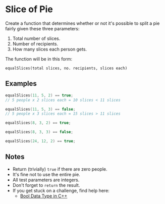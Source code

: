 # Slice of Pie

Create a function that determines whether or not it's possible to split a pie fairly given these three parameters:

1. Total number of slices.
2. Number of recipients.
3. How many slices each person gets.

The function will be in this form:

`equalSlices(total slices, no. recipients, slices each)`

## Examples

```C++
equalSlices(11, 5, 2) == true;
// 5 people x 2 slices each = 10 slices < 11 slices

equalSlices(11, 5, 3) == false;
// 5 people x 3 slices each = 15 slices > 11 slices

equalSlices(8, 3, 2) == true;

equalSlices(8, 3, 3) == false;

equalSlices(24, 12, 2) == true;
```

## Notes

* Return (trivially) `true` if there are zero people.
* It's fine not to use the entire pie.
* All test parameters are integers.
* Don't forget to `return` the result.
* If you get stuck on a challenge, find help here:
	* [Bool Data Type in C++](https://www.geeksforgeeks.org/bool-data-type-in-c/)
